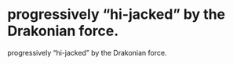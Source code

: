 # progressively “hi-jacked” by the Drakonian force.

progressively “hi-jacked” by the Drakonian force.